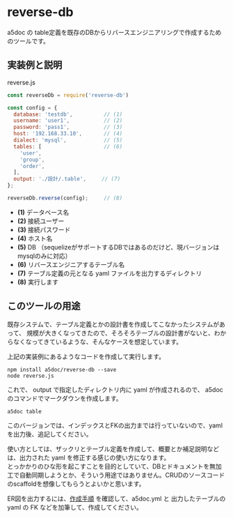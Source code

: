 reverse-db
==========

a5doc の table定義を既存のDBからリバースエンジニアリングで作成するためのツールです。

## 実装例と説明

reverse.js

```javascript
const reverseDb = require('reverse-db')

const config = {
  database: 'testdb',          // (1)
  username: 'user1',           // (2)
  password: 'pass1',           // (3)
  host: '192.168.33.10',       // (4)
  dialect: 'mysql',            // (5)
  tables: [                    // (6)
    'user',
    'group',
    'order',
  ],
  output: './設計/.table',     // (7)
};

reverseDb.reverse(config);     // (8)
```

* **(1)** データベース名
* **(2)** 接続ユーザー
* **(3)** 接続パスワード
* **(4)** ホスト名
* **(5)** DB （sequelizeがサポートするDBではあるのだけど、現バージョンはmysqlのみに対応）
* **(6)** リバースエンジニアするテーブル名
* **(7)** テーブル定義の元となる yaml ファイルを出力するディレクトリ
* **(8)** 実行します

## このツールの用途

既存システムで、テーブル定義とかの設計書を作成してこなかったシステムがあって、
規模が大きくなってきたので、そろそろテーブルの設計書がないと、わからなくなってきているような、そんなケースを想定しています。

上記の実装例にあるようなコードを作成して実行します。

```
npm install a5doc/reverse-db --save
node reverse.js
```

これで、 output で指定したディレクトリ内に yaml が作成されるので、
a5doc のコマンドでマークダウンを作成します。

```
a5doc table
```

このバージョンでは、インデックスとFKの出力までは行っていないので、yamlを出力後、追記してください。

使い方としては、ザックリとテーブル定義を作成して、概要とか補足説明などは、出力された yaml を修正する感じの使い方になります。  
とっかかりのひな形を起こすことを目的としていて、DBとドキュメントを無加工で自動同期しようとか、そういう用途ではありません。CRUDのソースコードのscaffoldを想像してもらうとよいかと思います。

ER図を出力するには、[作成手順](https://github.com/a5doc/cli#ER%E5%9B%B3%E3%81%AE%E4%BD%9C%E6%88%90) を確認して、a5doc.yml と 出力したテーブルの yaml の FK などを加筆して、作成してください。


